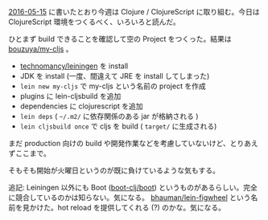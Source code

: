[2016-05-15][] に書いたとおり今週は Clojure / ClojureScript に取り組む。今日は ClojureScript 環境をつくるべく、いろいろと読んだ。

ひとまず build できることを確認して空の Project をつくった。結果は [bouzuya/my-cljs][] 。

- [technomancy/leiningen][] を install
- JDK を install (一度、間違えて JRE を install してしまった)
- `lein new my-cljs` で my-cljs という名前の project を作成
- plugins に lein-cljsbuild を追加
- dependencies に clojurescript を追加
- `lein deps` ( `~/.m2/` に依存関係のある jar が格納される )
- `lein cljsbuild once` で cljs を build ( `target/` に生成される)

まだ production 向けの build や開発作業などを考慮していないけど、とりあえずここまで。

そもそも開始が火曜日というのが既に負けているような気もする。

追記: Leiningen 以外にも Boot ([boot-clj/boot][]) というものがあるらしい。完全に競合しているのかは知らない。気になる。 [bhauman/lein-figwheel][] という名前を見かけた。hot reload を提供してくれる (?) のかな。気になる。

[2016-05-15]: https://blog.bouzuya.net/2016/05/15/
[bhauman/lein-figwheel]: https://github.com/bhauman/lein-figwheel
[boot-clj/boot]: https://github.com/boot-clj/boot
[bouzuya/my-cljs]: https://github.com/bouzuya/my-cljs
[technomancy/leiningen]: https://github.com/technomancy/leiningen
